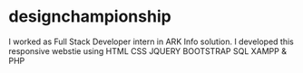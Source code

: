# designchampionship
I worked as Full Stack Developer intern in ARK Info solution. I developed this responsive webstie using HTML CSS JQUERY BOOTSTRAP SQL XAMPP &amp; PHP
